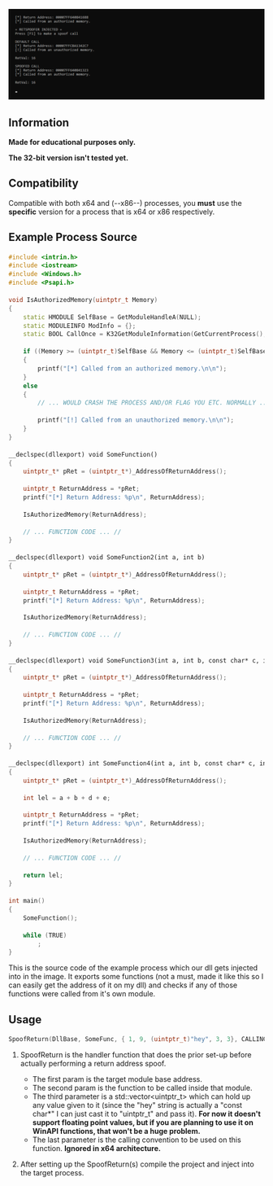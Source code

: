 <p align="center">
<img src="https://github.com/paskalian/RetSpoofer/blob/master/Images/RetSpoofer.svg" alt="Menu"/>
</p>

## Information
**Made for educational purposes only.**<br>

**The 32-bit version isn't tested yet.**

## Compatibility
Compatible with both x64 and (--x86--) processes, you **must** use the **specific** version for a process that is x64 or x86 respectively.

## Example Process Source
```cpp
#include <intrin.h>
#include <iostream>
#include <Windows.h>
#include <Psapi.h>

void IsAuthorizedMemory(uintptr_t Memory)
{
    static HMODULE SelfBase = GetModuleHandleA(NULL);
    static MODULEINFO ModInfo = {};
    static BOOL CallOnce = K32GetModuleInformation(GetCurrentProcess(), SelfBase, &ModInfo, sizeof(MODULEINFO));

    if ((Memory >= (uintptr_t)SelfBase && Memory <= (uintptr_t)SelfBase + ModInfo.SizeOfImage))
    {
        printf("[*] Called from an authorized memory.\n\n");
    }
    else
    {
        // ... WOULD CRASH THE PROCESS AND/OR FLAG YOU ETC. NORMALLY ... //

        printf("[!] Called from an unauthorized memory.\n\n");
    }
}

__declspec(dllexport) void SomeFunction()
{
    uintptr_t* pRet = (uintptr_t*)_AddressOfReturnAddress();

    uintptr_t ReturnAddress = *pRet;
    printf("[*] Return Address: %p\n", ReturnAddress);

    IsAuthorizedMemory(ReturnAddress);

    // ... FUNCTION CODE ... //
}

__declspec(dllexport) void SomeFunction2(int a, int b)
{
    uintptr_t* pRet = (uintptr_t*)_AddressOfReturnAddress();

    uintptr_t ReturnAddress = *pRet;
    printf("[*] Return Address: %p\n", ReturnAddress);

    IsAuthorizedMemory(ReturnAddress);

    // ... FUNCTION CODE ... //
}

__declspec(dllexport) void SomeFunction3(int a, int b, const char* c, int d, int e)
{
    uintptr_t* pRet = (uintptr_t*)_AddressOfReturnAddress();

    uintptr_t ReturnAddress = *pRet;
    printf("[*] Return Address: %p\n", ReturnAddress);

    IsAuthorizedMemory(ReturnAddress);

    // ... FUNCTION CODE ... //
}

__declspec(dllexport) int SomeFunction4(int a, int b, const char* c, int d, int e)
{
    uintptr_t* pRet = (uintptr_t*)_AddressOfReturnAddress();

    int lel = a + b + d + e;

    uintptr_t ReturnAddress = *pRet;
    printf("[*] Return Address: %p\n", ReturnAddress);

    IsAuthorizedMemory(ReturnAddress);

    // ... FUNCTION CODE ... //

    return lel;
}

int main()
{
    SomeFunction();

    while (TRUE)
        ;
}
```
This is the source code of the example process which our dll gets injected into in the image. It exports some functions (not a must, made it like this so I can easily get the address of it on my dll) and checks if any of those functions were called from it's own module.

## Usage
```cpp
SpoofReturn(DllBase, SomeFunc, { 1, 9, (uintptr_t)"hey", 3, 3}, CALLINGCONVENTION::CC_CDECL);
```
1. SpoofReturn is the handler function that does the prior set-up before actually performing a return address spoof.
   - The first param is the target module base address.
   - The second param is the function to be called inside that module.
   - The third parameter is a std::vector\<uintptr_t\> which can hold up any value given to it (since the "hey" string is actually a "const char*" I can just cast it to "uintptr_t" and pass it). **For now it doesn't support floating point values, but if you are planning to use it on WinAPI functions, that won't be a huge problem.**
   - The last parameter is the calling convention to be used on this function. **Ignored in x64 architecture.**

2. After setting up the SpoofReturn(s) compile the project and inject into the target process.
